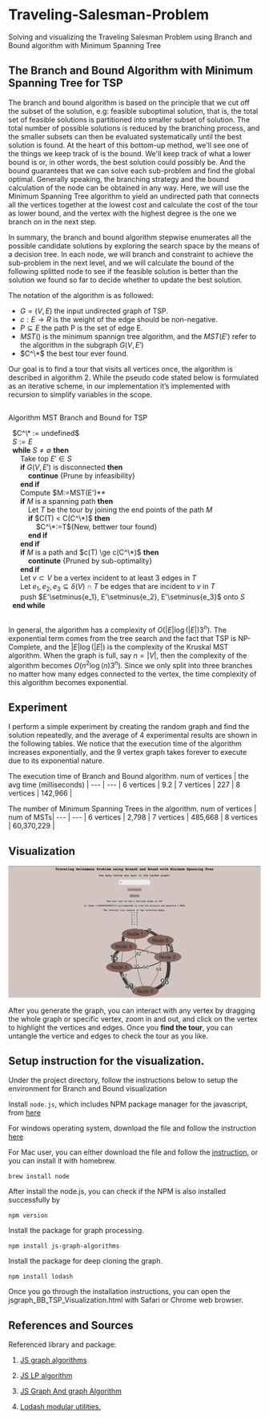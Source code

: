 # Traveling-Salesman-Problem
Solving and visualizing the Traveling Salesman Problem using Branch and Bound algorithm with Minimum Spanning Tree 


## **The Branch and Bound Algorithm with Minimum Spanning Tree for TSP**

The branch and bound algorithm is based on the principle that we cut off the subset of the solution, e.g: feasible suboptimal solution, that is, the total set of feasible solutions is partitioned into smaller subset of solution. 
The total number of possible solutions is reduced by the branching process, and the smaller subsets can then be evaluated systematically until the best solution is found. 
At the heart of this bottom-up method, we'll see one of the things we keep track of is the bound. We'll keep track of what a lower bound is or, in other words, the best solution could possibly be. And the bound guarantees that we can solve each sub-problem and find the global optimal. Generally speaking, the branching strategy and the bound calculation of the node can be obtained in any way. Here, we will use the Minimum Spanning Tree algorithm to yield an undirected path that connects all the vertices together at the lowest cost and calculate the cost of the tour as lower bound, and the vertex with the highest degree is the one we branch on in the next step. 


In summary, the branch and bound algorithm stepwise enumerates all the possible candidate solutions by exploring the search space by the means of a decision tree.
In each node, we will branch and constraint to achieve the sub-problem in the next level, and we will calculate the bound of the following splitted node to see if the feasible solution is better than the solution we found so far to decide whether to update the best solution. 

The notation of the algorithm is as followed:

 * $G = (V,E)$ the input undirected graph of TSP.
 * $c : E  \rightarrow  R$ is the weight of the edge should be non-negative.
 * $P \subseteq E$ the path P is the set of edge E.
 * $MST()$ is the minimum spannign tree algorithm, and the $MST(E')$ refer to the algorithm in the subgraph $G(V,E')$
 * $C^\*$ the best tour ever found.

Our goal is to find a tour that visits all vertices once, the algorithm is described in algorithm 2. While the pseudo code stated below is formulated as an iterative scheme, in our
implementation it’s implemented with recursion to simplify variables in the scope.

##
Algorithm MST Branch and Bound for TSP


&nbsp; $C^\* := undefined$<br/>
&nbsp; $S:={E}$<br/>
&nbsp; **while** $S \neq \emptyset$ **then**<br/>
&nbsp; &nbsp; &nbsp; Take top $E' \in S$<br/>
&nbsp; &nbsp; &nbsp; **if** $G(V,E')$ is disconnected **then**<br/>
&nbsp; &nbsp; &nbsp; &nbsp; &nbsp; **continue** {Prune by infeasibility}<br/>
&nbsp; &nbsp; &nbsp; **end if**<br/>
&nbsp; &nbsp; &nbsp; Compute $M:=MST(E')**<br/>
&nbsp; &nbsp; &nbsp; **if** $M$ is a spanning path **then**<br/>
&nbsp; &nbsp; &nbsp; &nbsp; &nbsp; Let $T$ be the tour by joining the end points of the path $M$<br/>
&nbsp; &nbsp; &nbsp; &nbsp; &nbsp; **if** $C(T) < C(C^\*)$ **then**<br/>
&nbsp; &nbsp; &nbsp; &nbsp; &nbsp; &nbsp; &nbsp;  $C^\*:=T${New, bettwer tour found}<br/>
&nbsp; &nbsp; &nbsp; &nbsp; &nbsp; **end if**<br/>
&nbsp; &nbsp; &nbsp; **end if**<br/>
&nbsp; &nbsp; &nbsp; **if** $M$ is a path and $c(T) \ge c(C^\*)$ **then**<br/>
&nbsp; &nbsp; &nbsp; &nbsp; &nbsp; **continute** {Pruned by sub-optimality}<br/>
&nbsp; &nbsp; &nbsp; **end if**<br/>
&nbsp; &nbsp; &nbsp; Let $v \subset V$ be a vertex incident to at least 3 edges in $T$<br/>
&nbsp; &nbsp; &nbsp; Let $e_1, e_2, e_3 \subseteq \delta(V) \cap T$ be edges that are incident to $v$ in $T$<br/>
&nbsp; &nbsp; &nbsp; push $E'\setminus\{e_1}, E'\setminus\{e_2\}, E'\setminus\{e_3\}$ onto $S$<br/>
&nbsp; **end while**<br/>
##

In general, the algorithm has a complexity of $O(|E|\log(|E|)3^n)$. The exponential term comes from the tree search and the fact that TSP is NP-Complete, and the $|E|\log(|E|)$ is the complexity of the Kruskal MST algorithm. When the graph is full, say $n=|V|$, then the complexity of the algorithm becomes $O(n^2\log(n)3^n)$. Since we only split into three branches no matter how many edges connected to the  vertex, the time complexity of this algorithm becomes exponential.

## Experiment
I perform a simple experiment by creating the random graph and find the solution repeatedly, and the average of 4 experimental results are shown in the following tables. We notice that the execution time of the algorithm increases exponentially, and the 9 vertex graph takes forever to execute due to its exponential nature.

The execution time of Branch and Bound algorithm.
num of vertices | the avg time (milliseconds) |
--- | --- | 
6 vertices | 9.2 |
7 vertices | 227 |
8 vertices | 142,966 |

The number of Minimum Spanning Trees in the algorithm.
num of vertices | num of MSTs|
--- | --- |
6 vertices | 2,798 | 
7 vertices | 485,668 | 
8 vertices | 60,370,229 |

## Visualization 

![visualization example](img/Visualization_Example.png)

After you generate the graph, you can interact with any vertex by dragging the whole graph or specific vertex, zoom in and out, and click on the vertex to highlight the vertices and edges.
Once you **find the tour**, you can untangle the vertice and edges to check the tour as you like.

## Setup instruction for the visualization. 

Under the project directory, follow the instructions below to setup the environment for Branch and Bound visualization 

Install ```node.js```, which includes NPM package manager for the javascript, from [here](https://nodejs.org/en/download/)

For windows operating system, download the file and follow the instruction [here](https://phoenixnap.com/kb/install-node-js-npm-on-windows)

For Mac user, you can either download the file and follow the [instruction](https://radixweb.com/blog/installing-npm-and-nodejs-on-windows-and-mac), or you can install it with homebrew.
```
brew install node
```

After install the node.js, you can check if the NPM is also installed successfully by
```
npm version
```
Install the package for graph processing.
```
npm install js-graph-algorithms
```

Install the package for deep cloning the graph.
```
npm install lodash
```

Once you go through the installation instructions, you can open the jsgraph_BB_TSP_Visualization.html with Safari or Chrome web browser.


## References and Sources


Referenced library and package:

1. [JS graph algorithms](https://github.com/chen0040/js-graph-algorithms)

2. [JS LP algorithm](https://github.com/JWally/jsLPSolver)

3. [JS Graph And graph Algorithm](https://github.com/dagrejs/graphlib/wiki#browser-scripts)

4. [Lodash modular utilities.](https://www.jsdelivr.com/package/npm/lodash)
